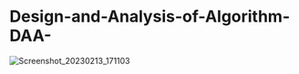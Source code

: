 # Design-and-Analysis-of-Algorithm-DAA-
![Screenshot_20230213_171103](https://user-images.githubusercontent.com/124770555/218451815-0d160d73-3880-4623-ab7b-cd0d42723d6b.png)
